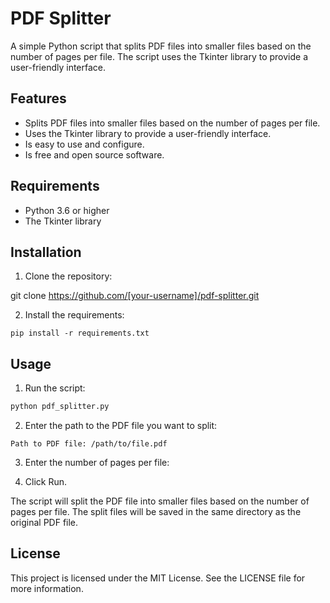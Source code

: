 # PDF Splitter

A simple Python script that splits PDF files into smaller files based on the number of pages per file. The script uses the Tkinter library to provide a user-friendly interface.

## Features

* Splits PDF files into smaller files based on the number of pages per file.
* Uses the Tkinter library to provide a user-friendly interface.
* Is easy to use and configure.
* Is free and open source software.

## Requirements

* Python 3.6 or higher
* The Tkinter library

## Installation

1. Clone the repository:

git clone https://github.com/[your-username]/pdf-splitter.git

2. Install the requirements:
```terminal
pip install -r requirements.txt
```


## Usage

1. Run the script:
```python
python pdf_splitter.py
```

2. Enter the path to the PDF file you want to split:
```
Path to PDF file: /path/to/file.pdf
```


3. Enter the number of pages per file:

4. Click Run.

The script will split the PDF file into smaller files based on the number of pages per file. The split files will be saved in the same directory as the original PDF file.

## License
This project is licensed under the MIT License. See the LICENSE file for more information.
